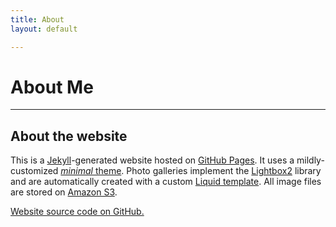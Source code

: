 ```yaml
---
title: About
layout: default

---
```


# About Me

---

## About the website 

This is a [Jekyll](http://www.jekyllrb.com/)-generated website hosted on [GitHub Pages](http://pages.github.com/). It uses a mildly-customized [*minimal* theme](http://github.com/orderedlist/minimal). Photo galleries implement the [Lightbox2](http://lokeshdhakar.com/projects/lightbox2/) library and are automatically created with a custom [Liquid template](http://jekyllrb.com/docs/templates/). All image files are stored on [Amazon S3](http://aws.amazon.com/s3).

[Website source code on GitHub.](https://github.com/armanbilge/armanbilge.github.io)
